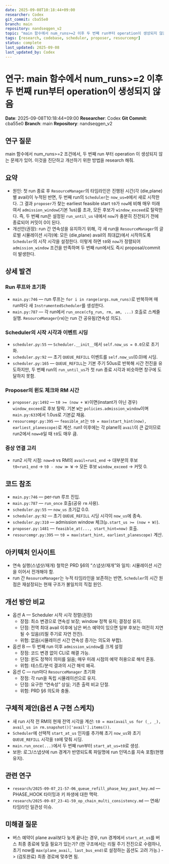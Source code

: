 ```yaml
---
date: 2025-09-08T10:18:44+09:00
researcher: Codex
git_commit: cba55e0
branch: main
repository: nandseqgen_v2
topic: "main 함수에서 num_runs>=2 이후 두 번째 run부터 operation이 생성되지 않음"
tags: [research, codebase, scheduler, proposer, resourcemgr]
status: complete
last_updated: 2025-09-08
last_updated_by: Codex
---
```


# 연구: main 함수에서 num_runs>=2 이후 두 번째 run부터 operation이 생성되지 않음

**Date**: 2025-09-08T10:18:44+09:00
**Researcher**: Codex
**Git Commit**: cba55e0
**Branch**: main
**Repository**: nandseqgen_v2

## 연구 질문
main 함수에서 num_runs>=2 조건에서, 두 번째 run 부터 operation 이 생성되지 않는 문제가 있어. 이것을 진단하고 개선하기 위한 방법을 research 해줘.

## 요약
- 원인: 첫 run 종료 후 `ResourceManager`의 타임라인은 진행된 시간(각 (die,plane)별 avail)이 누적된 반면, 두 번째 run의 `Scheduler`는 `now_us=0`에서 새로 시작한다. 그 결과 `proposer`가 찾는 earliest feasible start `t0`가 `now`에 비해 매우 미래여서 `admission_window`(기본 1us)를 초과, 모든 후보가 `window_exceed`로 탈락한다. 즉, 두 번째 run은 설정된 `run_until_us` 내에서 `now`가 충분히 진전되기 전에 종료되어 커밋이 0이 된다.
- 개선안(권장): run 간 연속성을 유지하기 위해, 각 새 run을 `ResourceManager`의 글로벌 시뮬레이션 시각(예: 모든 (die,plane) avail의 최대값)에서 시작하도록 `Scheduler`의 시작 시각을 설정한다. 이렇게 하면 `t0`와 `now`가 정렬되어 `admission_window` 조건을 만족하며 두 번째 run에서도 즉시 proposal/commit이 발생한다.

## 상세 발견

### Run 루프와 초기화
- `main.py:746` — run 루프는 `for i in range(args.num_runs)`로 반복하며 매 run마다 새 `InstrumentedScheduler`를 생성한다.
- `main.py:787` — 각 run에서 `run_once(cfg_run, rm, am, ...)` 호출로 스케줄 실행. `ResourceManager`(`rm`)는 run 간 공유됨(연속성 의도).

### Scheduler의 시작 시각과 이벤트 시딩
- `scheduler.py:55` — `Scheduler.__init__`에서 `self.now_us = 0.0`으로 초기화.
- `scheduler.py:92` — 초기 `QUEUE_REFILL` 이벤트를 `self.now_us`(0.0)에 시딩.
- `scheduler.py:165` — `QUEUE_REFILL`는 기본 주기 50us로 반복해 시간 전진을 유도하지만, 두 번째 run의 `run_until_us`가 첫 run 종료 시각과 비슷하면 창구에 도달하지 못함.

### Proposer의 윈도 체크와 RM 시간
- `proposer.py:1492` — `t0 >= (now + W)`이면(instant가 아닌 경우) `window_exceed`로 후보 탈락. 기본 `W`는 `policies.admission_window`이며 `main.py:633`에서 1.0us로 기본값 채움.
- `resourcemgr.py:395` — `feasible_at`는 `t0 = max(start_hint(now), earliest_planescope)`로 계산. run1 이후에는 각 plane의 `avail`이 큰 값이므로 run2에서 `now=0`일 때 `t0`도 매우 큼.

### 증상 연결 고리
- run2 시작 시점: `now=0` vs RM의 `avail≈run1_end` → 대부분의 후보 `t0≈run1_end` → `t0 - now ≫ W` → 모든 후보 `window_exceed` → 커밋 0.

## 코드 참조
- `main.py:746` — per-run 루프 진입.
- `main.py:787` — `run_once` 호출(공유 `rm` 사용).
- `scheduler.py:55` — `now_us` 초기값 0.0.
- `scheduler.py:92` — 초기 `QUEUE_REFILL` 시딩 시각이 `now_us`에 종속.
- `scheduler.py:310` — admission window 체크(`p.start_us >= (now + W)`).
- `proposer.py:1481` — `feasible_at(..., start_hint=now)` 호출.
- `resourcemgr.py:395` — `t0 = max(start_hint, earliest_planescope)` 계산.

## 아키텍처 인사이트
- 연속 실행(스냅샷/재개) 철학은 PRD §6의 “스냅샷/재개”와 일치: 시뮬레이션 시간을 이어서 전개해야 함.
- run 간 `ResourceManager`는 누적 타임라인을 보존하는 반면, `Scheduler`의 시간 원점은 재설정되는 현재 구조가 불일치의 직접 원인.

## 개선 방안 비교
- 옵션 A — Scheduler 시작 시각 정렬(권장)
  - 장점: 최소 변경으로 연속성 보장; window 정책 유지; 결정성 유지.
  - 단점: 전역 최대 avail 이후에 남은 버스 예약이 있으면 일부 후보는 여전히 지연될 수 있음(리필 주기로 자연 전진).
  - 위험: 없음(시뮬레이션 시간 연속성 증가는 의도와 부합).
- 옵션 B — 두 번째 run 이후 `admission_window`를 크게 설정
  - 장점: 코드 변경 없이 CLI로 해결 가능.
  - 단점: 윈도 정책이 의미를 잃음; 매우 미래 시점의 예약 허용으로 해석 혼동.
  - 위험: 테스트/분석 결과의 시간 해석 왜곡.
- 옵션 C — run마다 `ResourceManager` 초기화
  - 장점: 각 run을 독립 시뮬레이션으로 유지.
  - 단점: 요구한 “연속성” 상실; 기존 출력 비교 단절.
  - 위험: PRD §6 의도와 충돌.

## 구체적 제안(옵션 A 구현 스케치)
- 새 run 시작 전 RM의 현재 전역 시각을 계산: `t0 = max(avail_us for (_, _), avail_us in rm.snapshot()['avail'].items())`.
- `Scheduler`에 선택적 `start_at_us` 인자를 추가해 초기 `now_us`와 초기 `QUEUE_REFILL` 시각을 `t0`에 맞춰 시딩.
- `main.run_once(...)`에서 두 번째 run부터 `start_at_us=t0`로 생성.
- 보완: 로그/스냅샷에 run 경계가 반영되도록 파일명에 run 인덱스를 지속 포함(현행 유지).

## 관련 연구
- `research/2025-09-07_21-57-06_queue_refill_phase_key_past_key.md` — PHASE_HOOK 타이밍과 키 파생에 대한 맥락.
- `research/2025-09-07_23-41-59_op_chain_multi_consistency.md` — 연쇄/타임라인 일관성 이슈.

## 미해결 질문
- 버스 예약이 plane avail보다 늦게 끝나는 경우, run 경계에서 `start_at_us`를 버스 최종 종료에 맞출 필요가 있는가? (현 구조에서는 리필 주기 전진으로 수렴하나, 초기 now를 `max(plane_avail, last_bus_end)`로 설정하는 옵션도 고려 가능.) -> (검토완료) 최종 경로에 맞추면 됨.